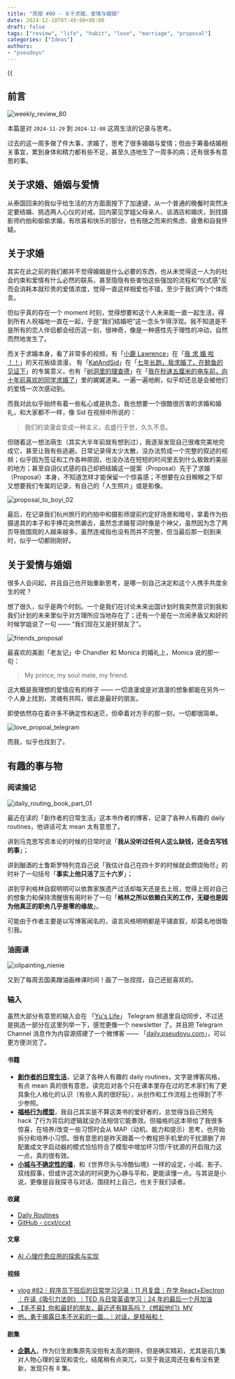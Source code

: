 ```yaml
---
title: "周报 #80 - 关于求婚、爱情与婚姻"
date: 2024-12-10T07:49:00+08:00
draft: false
tags: ["review", "life", "habit", "love", "marriage", "proposal"]
categories: ["Ideas"]
authors:
- "pseudoyu"
---
```


{{<audio src="audios/glimpse_of_us.mp3" caption="《Glimpse of Us》" >}}

## 前言

![weekly_review_80](https://image.pseudoyu.com/images/weekly_review_80.png)

本篇是对 `2024-11-29` 到 `2024-12-08` 这周生活的记录与思考。

过去的这一周多做了件大事，求婚了，思考了很多婚姻与爱情；但由于筹备结婚相关事宜，累到身体和精力都有些不足，甚至久违地生了一周多的病；还有很多有意思的事。

## 关于求婚、婚姻与爱情

从泰国回来的我似乎给生活的方方面面按下了加速键，从一个普通的晚餐时突然决定要结婚、挑选两人心仪的对戒、回内蒙见学姐父母亲人、谈酒店和婚庆，到找摄影师约拍和偷偷求婚，有欣喜和快乐的部分，也有随之而来的焦虑、疲惫和自我怀疑。

## 关于求婚

其实在此之前的我们都并不觉得婚姻是什么必要的东西，也从未觉得这一人为的社会约束和爱情有什么必然的联系，甚至隐隐有些害怕这些强加的流程和“仪式感”反而会消耗本就珍贵的爱情浓度，觉得一直这样相爱也不错，至少于我们两个个体而言。

但似乎真的存在一个 moment 时刻，觉得想要和这个人未来能一直一起生活，得到所有人祝福地一直在一起，于是“我们结婚吧”这一念头乍得浮现。我不知道是不是所有的恋人伴侣都会经历这一刻，很神奇，像是一种感性先于理性的冲动，自然而然地发生了。

而关于求婚本身，看了非常多的视频，有「[小鹿 Lawrence](https://space.bilibili.com/37029661)」在「[我 求 婚 啦 ！！](https://www.bilibili.com/video/BV1Gc411z7mu)」的天花板级浪漫， 有「[KatAndSid](https://space.bilibili.com/30625977)」在「[七年长跑，我求婚了，在鲸鱼的见证下](https://www.bilibili.com/video/BV1MU4y167Ci/)」的专属意义，也有「[树洞里的理查德](https://space.bilibili.com/2640831)」在「[我在秒速五厘米的电车前，向十年前喜欢的同学求婚了](https://www.bilibili.com/video/BV1uf421B7ow)」里的娓娓道来。一遍一遍地刷，似乎却还总是会被他们的爱情一次次感动到。

而我对此似乎始终有着一些私心或是执念，我也想要一个很酷很厉害的求婚和婚礼，和大家都不一样，像 Sid 在视频中所说的：

> 我们的浪漫会变成一种主义，去盛行于世，久久不息。

但随着这一想法萌生（其实大半年前就有想到过），我逐渐发现自己很难完美地完成它，甚至让我有些逃避。日常记录得太少太散，没办法剪成一个完整的叙述的视频；似乎因为签证和工作各种原因，也没办法在短短的时间里去到什么极致的美丽的地方；甚至自诩仪式感的自己却把结婚这一提案（Proposal）先于了求婚（Proposal）本身，不知道怎样才能保留一个惊喜感；不想要在众目睽睽之下却又想要我们专属的记录，有自己的「人生照片」或是影像。

![proposal_to_boyi_02](https://image.pseudoyu.com/images/proposal_to_boyi_02.JPG)

最后，在记录我们杭州旅行的约拍中和摄影师提前约定好场景和暗号，拿着作为拍摄道具的本子和手捧花突然袭击，虽然念求婚誓词时像是个神父，虽然因为念了两页导致围观的人越来越多，虽然连戒指也没有而并不完整，但当最后那一刻到来时，似乎一切都刚刚好。

## 关于爱情与婚姻

很多人会问起，并且自己也开始重新思考，是哪一刻自己决定和这个人携手共度余生的呢？

想了很久，似乎是两个时刻。一个是我们在讨论未来出国计划时我突然意识到我和我们计划的未来里似乎对方理所应当地存在了；还有一个是在一次闹矛盾又和好的时候学姐说了一句 —— “我们现在又是好朋友了”。

![friends_proposal](https://image.pseudoyu.com/images/friends_proposal.png)

最喜欢的美剧「老友记」中 Chandler 和 Monica 的婚礼上，Monica 说的那一句：

> My prince, my soul mate, my friend.

这大概是我理想的爱情应有的样子 —— 一切浪漫或是对浪漫的想象都能在另外一个人身上找到，灵魂有共鸣，彼此是最好的朋友。

即使依然存在着许多不确定性和迷茫，但牵着对方手的那一刻，一切都很简单。

![love_propoal_telegram](https://image.pseudoyu.com/images/love_propoal_telegram.png)

而我，似乎也找到了。

## 有趣的事与物

### 阅读摘记

![daily_routing_book_part_01](https://image.pseudoyu.com/images/daily_routing_book_part_01.png)

最近在读的「創作者的日常生活」这本书作者的博客，记录了各种人有趣的 daily routines，他讲话可太 mean 太有意思了。

讲到马克思写资本论的时候的日常时说「**我从没听过任何人这么缺钱，还会去写钱的事**」；

讲到酗酒的土鲁斯罗特列克自己说「我估计自己在四十岁的时候就会燃烧殆尽」的时补了一句括号「**事实上他只活了三十六岁**」；

讲到亨利格林自叙明明可以依靠家族遗产过活却每天还是去上班，觉得上班对自己的想象力和保持清醒很有用时补了一句「**格林之所以依赖白天的工作，无疑也是因为他真正的职务几乎是零的缘故**」。

可能由于作者主要是以写博客闻名的，语言风格明明都是平铺直叙，却莫名地很吸引我。

### 油画课

![oilpainting_nienie](https://image.pseudoyu.com/images/oilpainting_nienie.png)

又到了每周去国美蹭油画棒课时间！画了一张捏捏，自己还挺喜欢的。

### 输入

虽然大部分有意思的输入会在 「[Yu's Life](https://t.me/pseudoyulife)」 Telegram 频道里自动同步，不过还是挑选一部分在这里列举一下，感觉更像一个 newsletter 了。并且把 Telegram Channel 消息作为内容源搭建了一个微博客 —— 「[daily.pseudoyu.com](https://daily.pseudoyu.com/)」，可以更方便浏览了。

#### 书籍

- [**創作者的日常生活**](https://book.douban.com/subject/25844039/)，记录了各种人有趣的 daily routines，文字是博客风格，有点 mean 真的很有意思，读完后对各个只在课本里存在过的艺术家们有了更具象化人格化的认识（有些人真的很好玩），从创作和工作流程上也得到了不少参照。
- [**福格行为模型**](https://book.douban.com/subject/35594496/)，我自己其实是不算这类书的爱好者的，总觉得当自己预先 hack 了行为背后的逻辑就没办法相信它能奏效。但福格的这本带给了我很多惊喜，在培养/改变一些习惯时会从 MAP（动机、能力和提示）思考，也开始拆分和培养小习惯。很有意思的是昨天跟着一个教程把手机里的干扰源删了并配置成文字启动器的模式恰恰符合了模型中增加坏习惯/干扰源的开启阻力这一点，真的很有效。
- [**小城与不确定性的墙**](https://book.douban.com/subject/37016658/)，和《世界尽头与冷酷仙境》一样的设定，小城、影子、双线叙事，但或许这次读的时间更为心静与平和，更能读懂一点。与其说是小说，更像是自我探寻与对话，围绕村上自己，也关于我们读者。

#### 收藏

- [Daily Routines](https://dailyroutines.typepad.com/daily_routines/)
- [GitHub - ccxt/ccxt](https://github.com/ccxt/ccxt)

#### 文章

- [AI 心理疗愈应用的探索与实现](https://blog.ursb.me/posts/moflow/)

#### 视频

- [vlog #82｜程序员下班后的日常学习记录｜11 月复盘｜在学 React+Electron｜在读《吸引力法则》｜TED 与日常英语学习｜24 年的最后一个月加油](https://www.bilibili.com/video/BV1SyzoY2EWA)
- [【毛不易】你和最好的朋友，最近还有联系吗？《想起他们》MV](https://www.bilibili.com/video/BV1Nn6AYtExf)
- [他，勇于揭露日本不光彩的一面…｜对话，是枝裕和！](https://www.bilibili.com/video/BV12MqHYqExf)

#### 剧集

- [**企鹅人**](http://movie.douban.com/subject/35604181/)，作为衍生剧集原先没抱有太高的期待，但是确实精彩，尤其是前几集对人物心理的呈现和变化，结尾稍有点突兀，以至于我这周还在看有没有更新，发现只有 8 集。
